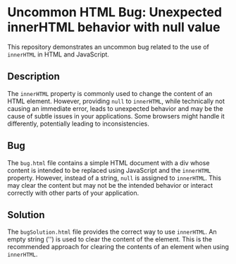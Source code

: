 # Uncommon HTML Bug: Unexpected innerHTML behavior with null value

This repository demonstrates an uncommon bug related to the use of `innerHTML` in HTML and JavaScript.

## Description
The `innerHTML` property is commonly used to change the content of an HTML element.  However, providing `null` to `innerHTML`, while technically not causing an immediate error, leads to unexpected behavior and may be the cause of subtle issues in your applications.  Some browsers might handle it differently, potentially leading to inconsistencies.

## Bug
The `bug.html` file contains a simple HTML document with a div whose content is intended to be replaced using JavaScript and the `innerHTML` property. However, instead of a string, `null` is assigned to `innerHTML`. This may clear the content but may not be the intended behavior or interact correctly with other parts of your application.

## Solution
The `bugSolution.html` file provides the correct way to use `innerHTML`. An empty string ('') is used to clear the content of the element. This is the recommended approach for clearing the contents of an element when using `innerHTML`.
